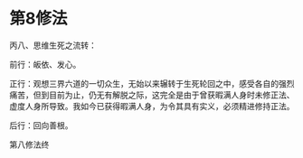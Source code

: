# 第8修法

丙八、思维生死之流转：

前行：皈依、发心。

正行：观想三界六道的一切众生，无始以来辗转于生死轮回之中，感受各自的强烈痛苦，但到目前为止，仍无有解脱之际，这完全是由于曾获暇满人身时未修正法、虚度人身所导致。我如今已获得暇满人身，为令其具有实义，必须精进修持正法。

后行：回向善根。

第八修法终

